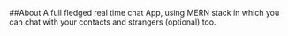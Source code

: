 ##About
A full fledged real time chat App, using MERN stack in which you can chat with your contacts and strangers (optional) too.

